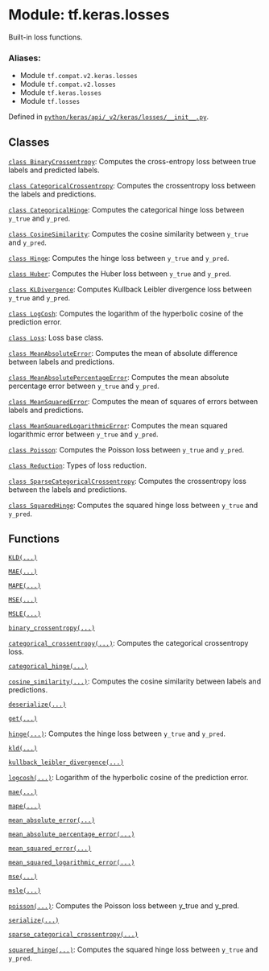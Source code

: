 <div itemscope itemtype="http://developers.google.com/ReferenceObject">
<meta itemprop="name" content="tf.keras.losses" />
<meta itemprop="path" content="Stable" />
</div>

# Module: tf.keras.losses

Built-in loss functions.

### Aliases:

* Module `tf.compat.v2.keras.losses`
* Module `tf.compat.v2.losses`
* Module `tf.keras.losses`
* Module `tf.losses`



Defined in [`python/keras/api/_v2/keras/losses/__init__.py`](/code/stable/tensorflow/python/keras/api/_v2/keras/losses/__init__.py).

<!-- Placeholder for "Used in" -->


## Classes

[`class BinaryCrossentropy`](../../tf/keras/losses/BinaryCrossentropy.md): Computes the cross-entropy loss between true labels and predicted labels.

[`class CategoricalCrossentropy`](../../tf/keras/losses/CategoricalCrossentropy.md): Computes the crossentropy loss between the labels and predictions.

[`class CategoricalHinge`](../../tf/keras/losses/CategoricalHinge.md): Computes the categorical hinge loss between `y_true` and `y_pred`.

[`class CosineSimilarity`](../../tf/keras/losses/CosineSimilarity.md): Computes the cosine similarity between `y_true` and `y_pred`.

[`class Hinge`](../../tf/keras/losses/Hinge.md): Computes the hinge loss between `y_true` and `y_pred`.

[`class Huber`](../../tf/keras/losses/Huber.md): Computes the Huber loss between `y_true` and `y_pred`.

[`class KLDivergence`](../../tf/keras/losses/KLDivergence.md): Computes Kullback Leibler divergence loss between `y_true` and `y_pred`.

[`class LogCosh`](../../tf/keras/losses/LogCosh.md): Computes the logarithm of the hyperbolic cosine of the prediction error.

[`class Loss`](../../tf/keras/losses/Loss.md): Loss base class.

[`class MeanAbsoluteError`](../../tf/keras/losses/MeanAbsoluteError.md): Computes the mean of absolute difference between labels and predictions.

[`class MeanAbsolutePercentageError`](../../tf/keras/losses/MeanAbsolutePercentageError.md): Computes the mean absolute percentage error between `y_true` and `y_pred`.

[`class MeanSquaredError`](../../tf/keras/losses/MeanSquaredError.md): Computes the mean of squares of errors between labels and predictions.

[`class MeanSquaredLogarithmicError`](../../tf/keras/losses/MeanSquaredLogarithmicError.md): Computes the mean squared logarithmic error between `y_true` and `y_pred`.

[`class Poisson`](../../tf/keras/losses/Poisson.md): Computes the Poisson loss between `y_true` and `y_pred`.

[`class Reduction`](../../tf/keras/losses/Reduction.md): Types of loss reduction.

[`class SparseCategoricalCrossentropy`](../../tf/keras/losses/SparseCategoricalCrossentropy.md): Computes the crossentropy loss between the labels and predictions.

[`class SquaredHinge`](../../tf/keras/losses/SquaredHinge.md): Computes the squared hinge loss between `y_true` and `y_pred`.

## Functions

[`KLD(...)`](../../tf/keras/losses/KLD.md)

[`MAE(...)`](../../tf/keras/losses/MAE.md)

[`MAPE(...)`](../../tf/keras/losses/MAPE.md)

[`MSE(...)`](../../tf/keras/losses/MSE.md)

[`MSLE(...)`](../../tf/keras/losses/MSLE.md)

[`binary_crossentropy(...)`](../../tf/keras/losses/binary_crossentropy.md)

[`categorical_crossentropy(...)`](../../tf/keras/losses/categorical_crossentropy.md): Computes the categorical crossentropy loss.

[`categorical_hinge(...)`](../../tf/keras/losses/categorical_hinge.md)

[`cosine_similarity(...)`](../../tf/keras/losses/cosine_similarity.md): Computes the cosine similarity between labels and predictions.

[`deserialize(...)`](../../tf/keras/losses/deserialize.md)

[`get(...)`](../../tf/keras/losses/get.md)

[`hinge(...)`](../../tf/keras/losses/hinge.md): Computes the hinge loss between `y_true` and `y_pred`.

[`kld(...)`](../../tf/keras/losses/KLD.md)

[`kullback_leibler_divergence(...)`](../../tf/keras/losses/KLD.md)

[`logcosh(...)`](../../tf/keras/losses/logcosh.md): Logarithm of the hyperbolic cosine of the prediction error.

[`mae(...)`](../../tf/keras/losses/MAE.md)

[`mape(...)`](../../tf/keras/losses/MAPE.md)

[`mean_absolute_error(...)`](../../tf/keras/losses/MAE.md)

[`mean_absolute_percentage_error(...)`](../../tf/keras/losses/MAPE.md)

[`mean_squared_error(...)`](../../tf/keras/losses/MSE.md)

[`mean_squared_logarithmic_error(...)`](../../tf/keras/losses/MSLE.md)

[`mse(...)`](../../tf/keras/losses/MSE.md)

[`msle(...)`](../../tf/keras/losses/MSLE.md)

[`poisson(...)`](../../tf/keras/losses/poisson.md): Computes the Poisson loss between y_true and y_pred.

[`serialize(...)`](../../tf/keras/losses/serialize.md)

[`sparse_categorical_crossentropy(...)`](../../tf/keras/losses/sparse_categorical_crossentropy.md)

[`squared_hinge(...)`](../../tf/keras/losses/squared_hinge.md): Computes the squared hinge loss between `y_true` and `y_pred`.

